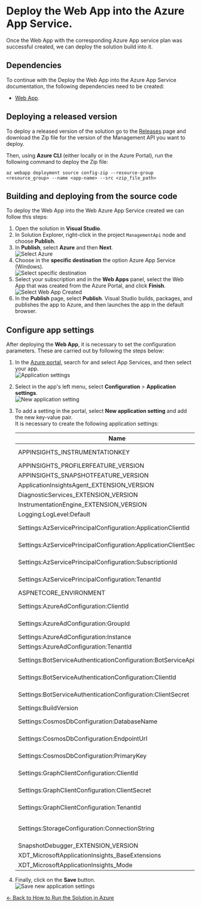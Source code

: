 # Deploy the Web App into the Azure App Service.

Once the Web App with the corresponding Azure App service plan was successful created, we can deploy the solution build into it. 

## Dependencies
To continue with the Deploy the Web App into the Azure App Service documentation, the following dependencies need to be created:

- [Web App](web_app_and_app_service_plan.md).

## Deploying a released version
To deploy a released version of the solution go to the [Releases](https://github.com/microsoft/Broadcast-Development-Kit/releases) page and download the Zip file for the version of the Management API you want to deploy.

Then, using **Azure CLI** (either locally or in the Azure Portal), run the following command to deploy the Zip file:

```
az webapp deployment source config-zip --resource-group <resource_group> --name <app-name> --src <zip_file_path>
```

## Building and deploying from the source code
To deploy the Web App into the Web Azure App Service created we can follow this steps:
1. Open the solution in **Visual Studio**.
1. In Solution Explorer, right-click in the project `ManagementApi` node and choose **Publish**.
1. In **Publish**, select **Azure** and then **Next**.  
![Select Azure](./images/deploy_web_app_select_azure.png)
1. Choose in the **specific destination** the option Azure App Service (Windows).  
![Select specific destination](./images/deploy_web_app_select_specific_destination.png)
1. Select your subscription and in the **Web Apps** panel, select the Web App that was created from the Azure Portal, and click **Finish**.  
![Select Web App Created](./images/deploy_web_app_select_web_app_created.png)
1. In the **Publish** page, select **Publish**. Visual Studio builds, packages, and publishes the app to Azure, and then launches the app in the default browser.

## Configure app settings
After deploying the **Web App**, it is necessary to set the configuration parameters. These are carried out by following the steps below:

1. In the [Azure portal](http://portal.azure.com/), search for and select App Services, and then select your app.  
![Application settings](./images/web_app_search.png)
1. Select in the app's left menu, select **Configuration** > **Application settings**.  
![New application setting](./images/function_app_configuration_application_settings.png)
1. To add a setting in the portal, select **New application setting** and add the new key-value pair.  
It is necessary to create the following application settings:

    | Name                                                                 | Value                                                                  |
    |----------------------------------------------------------------------|------------------------------------------------------------------------|
    | APPINSIGHTS_INSTRUMENTATIONKEY                                       | Key of the [Application Insights](application_insights.md) resource created. |
    | APPINSIGHTS_PROFILERFEATURE_VERSION                                  | disabled                                                               |
    | APPINSIGHTS_SNAPSHOTFEATURE_VERSION                                  | disabled                                                               |
    | ApplicationInsightsAgent_EXTENSION_VERSION                           | ~2                                                                     |
    | DiagnosticServices_EXTENSION_VERSION                                 | disabled                                                               |
    | InstrumentationEngine_EXTENSION_VERSION                              | disabled                                                               |
    | Logging:LogLevel:Default                                             | Information                                                            |
    | Settings:AzServicePrincipalConfiguration:ApplicationClientId         | Client Id of the [Azure SDK Service Principal](azure_sdk_service_principal.md) app registration.             |
    | Settings:AzServicePrincipalConfiguration:ApplicationClientSecret     | Client secret of the [Azure SDK Service Principal](azure_sdk_service_principal.md) app registration.         |
    | Settings:AzServicePrincipalConfiguration:SubscriptionId              | Subscription Id of the [Azure SDK Service Principal](azure_sdk_service_principal.md) app registration.       |
    | Settings:AzServicePrincipalConfiguration:TenantId                    | Tenant Id of [Azure SDK Service Principal](azure_sdk_service_principal.md) app registration.                 |
    | ASPNETCORE_ENVIRONMENT                                               | Development or Production                                                           |
    | Settings:AzureAdConfiguration:ClientId                                | Id of the [Management API](app_registration.md) app registration created in Azure  AD.                                                  |
    | Settings:AzureAdConfiguration:GroupId                                | Id of the [Security Group](security_group.md) created in Azure  AD.                                                  |
    | Settings:AzureAdConfiguration:Instance                               | https://login.microsoftonline.com/                                     |
    | Settings:AzureAdConfiguration:TenantId                               | Tenant Id of Azure AD.                                                 |
    | Settings:BotServiceAuthenticationConfiguration:BotServiceApiClientId | Client Id of the [Bot Service API](app_registrations.md) app registration.                     |
    | Settings:BotServiceAuthenticationConfiguration:ClientId              | Client Id of the [Bot Service Client](app_registrations.md) app registration.                  |
    | Settings:BotServiceAuthenticationConfiguration:ClientSecret          | Client secret of the [Bot Service Client](app_registrations.md) app registration.              |
    | Settings:BuildVersion                                                | verision deployed e.g. 0.0.1-test                                      |
    | Settings:CosmosDbConfiguration:DatabaseName                          | Database name of the [Cosmos DB](cosmos_db.md) created.                                |
    | Settings:CosmosDbConfiguration:EndpointUrl                           | Endpoint URL of the [Cosmos DB](cosmos_db.md) created.                                 |
    | Settings:CosmosDbConfiguration:PrimaryKey                            | Primary key of the [Cosmos DB](cosmos_db.md) created.                                  |
    | Settings:GraphClientConfiguration:ClientId                           | Client Id of the [Azure Bot](../prerequisites/azure_bot.md) app registration.                           |
    | Settings:GraphClientConfiguration:ClientSecret                       | Client secret of the [Azure Bot](../prerequisites/azure_bot.md) app registration.                       |
    | Settings:GraphClientConfiguration:TenantId                           | Tenant  Id of the [Azure Bot](../prerequisites/azure_bot.md) app registration.                          |
    | Settings:StorageConfiguration:ConnectionString                       | Connection string of the [Storage account](storage_account.md) created where the config is stored.   |
    | SnapshotDebugger_EXTENSION_VERSION                                   | disabled                                                               |
    | XDT_MicrosoftApplicationInsights_BaseExtensions                      | disabled                                                               |
    | XDT_MicrosoftApplicationInsights_Mode                                | recommended                                                            |
1. Finally, click on the **Save** button.  
![Save new application settings](./images/web_app_save_new_application_settings.png)

[← Back to How to Run the Solution in Azure](README.md#how-to-run-the-solution-in-azure)